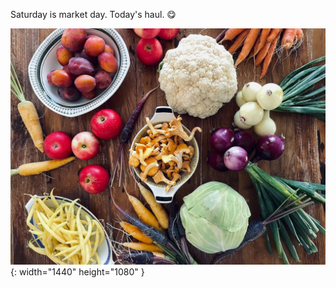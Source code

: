 ---
---

Saturday is market day. Today's haul. 😋

![Fruits and vegetables on a wooden table. Apples, carrots, onions, mushrooms, cabbage, plums, wax beans, and cauliflower.](/images/market-square-haul-2.jpg){: width="1440" height="1080" }
